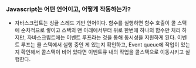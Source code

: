 ### Javascript는 어떤 언어이고, 어떻게 작동하는가?
- 자바스크립트는 싱글 스레드 기반 언어이다. 함수를 실행하면 함수 호출이 콜 스택에 순차적으로 쌓이고 스택의 맨 아래에서부터 위로 한번에 하나의 함수만 처리 하지만, 자바스크립트에는 이벤트 루프라는 것을 통해 동시성을 지원하게 된다. 이벤트 루프는 콜 스택에서 실행 중인 게 있는지 확인하고, Event queue에 작업이 있는지 확인해서 콜스택이 비어 있다면 이벤트큐 내의 작업을 콜스택으로 이동시키고 실행한다.